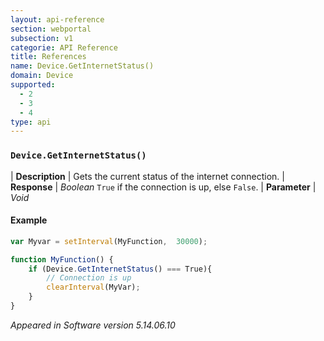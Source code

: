 ```yaml
---
layout: api-reference
section: webportal
subsection: v1
categorie: API Reference
title: References
name: Device.GetInternetStatus()
domain: Device
supported:
  - 2
  - 3
  - 4
type: api
---
```


### `Device.GetInternetStatus()`

| **Description** | Gets the current status of the internet connection.
| **Response** | *Boolean*  `True` if the connection is up, else `False`.
| **Parameter**   | *Void*

#### Example

```javascript
var Myvar = setInterval(MyFunction,  30000);

function MyFunction() {
	if (Device.GetInternetStatus() === True){
		// Connection is up
		clearInterval(MyVar);
	}
}
```

*Appeared in Software version 5.14.06.10*